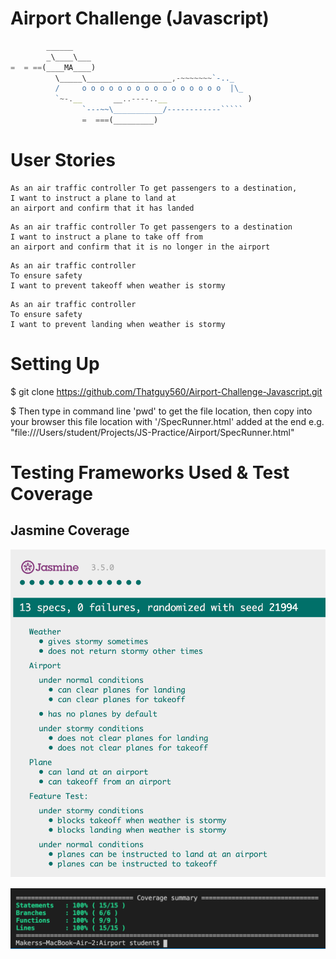 # Airport Challenge (Javascript)

``````javascript
        ______
        _\____\___
=  = ==(____MA____)
          \_____\___________________,-~~~~~~~`-.._
          /     o o o o o o o o o o o o o o o o  |\_
          `~-.__       __..----..__                  )
                `---~~\___________/------------`````
                =  ===(_________)

``````

# User Stories

```
As an air traffic controller To get passengers to a destination,
I want to instruct a plane to land at
an airport and confirm that it has landed
```

```
As an air traffic controller To get passengers to a destination
I want to instruct a plane to take off from
an airport and confirm that it is no longer in the airport
```

```
As an air traffic controller
To ensure safety
I want to prevent takeoff when weather is stormy
```

```
As an air traffic controller
To ensure safety
I want to prevent landing when weather is stormy
```

# Setting Up

\$ git clone https://github.com/Thatguy560/Airport-Challenge-Javascript.git

\$ Then type in command line 'pwd' to get the file location, then copy into your browser this file location with '/SpecRunner.html' added at the end e.g. "file:///Users/student/Projects/JS-Practice/Airport/SpecRunner.html"

# Testing Frameworks Used & Test Coverage

## Jasmine Coverage

![Screenshot](https://raw.githubusercontent.com/Thatguy560/Airport-Challenge-Javascript/master/lib/jasmine-3.5.0/Screenshot%202020-07-29%20at%2018.54.25.png)

![TestCoverage](https://raw.githubusercontent.com/Thatguy560/Airport-Challenge-Javascript/master/lib/jasmine-3.5.0/Screenshot%202020-07-29%20at%2022.00.32.png)
